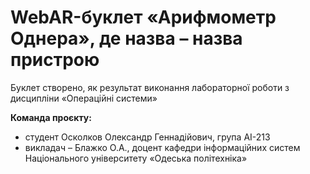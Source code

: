 # WebAR-буклет «Арифмометр Однера», де назва – назва пристрою
Буклет створено, як результат виконання лабораторної роботи з дисципліни 
«Операційні системи»

**Команда проєкту:**
+ студент Осколков Олександр Геннадійович, група АІ-213
+ викладач – Блажко О.А., доцент кафедри інформаційних систем Національного університету «Одеська політехніка»
